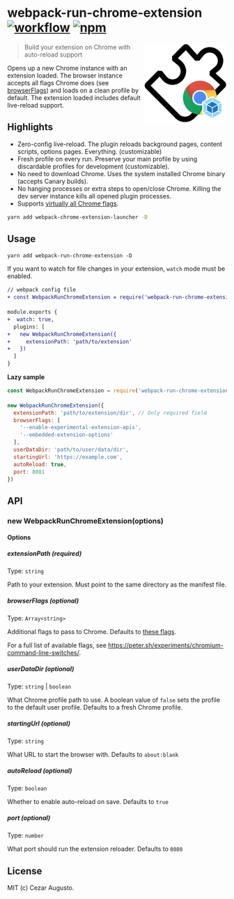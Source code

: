 [action-image]: https://github.com/cezaraugusto/webpack-run-chrome-extension/workflows/CI/badge.svg
[action-url]: https://github.com/cezaraugusto/webpack-run-chrome-extension/actions
[npm-image]: https://img.shields.io/npm/v/webpack-run-chrome-extension.svg
[npm-url]: https://npmjs.org/package/webpack-run-chrome-extension
# webpack-run-chrome-extension [![workflow][action-image]][action-url] [![npm][npm-image]][npm-url]

<img src="./logo.png" align=right height=180>

> Build your extension on Chrome with auto-reload support

Opens up a new Chrome instance with an extension loaded. The browser instance accepts all flags Chrome does (see [browserFlags](#browserFlags)) and loads on a clean profile by default. The extension loaded includes default live-reload support.

## Highlights

* Zero-config live-reload. The plugin reloads background pages, content scripts, options pages. Everything. (customizable)
* Fresh profile on every run. Preserve your main profile by using discardable profiles for development (customizable).
* No need to download Chrome. Uses the system installed Chrome binary (accepts Canary builds).
* No hanging processes or extra steps to open/close Chrome. Killing the dev server instance kills all opened plugin processes.
* Supports [virtually all Chrome flags](https://peter.sh/experiments/chromium-command-line-switches/).

```bash
yarn add webpack-chrome-extension-launcher -D
```

## Usage

```
yarn add webpack-run-chrome-extension -D
```

If you want to watch for file changes in your extension, `watch` mode must be enabled.

```diff
// webpack config file
+ const WebpackRunChromeExtension = require('webpack-run-chrome-extension')

module.exports {
+  watch: true,
  plugins: [
+   new WebpackRunChromeExtension({
+     extensionPath: 'path/to/extension'
+   })
  ]
}
```

**Lazy sample**

```js
const WebpackRunChromeExtension = require('webpack-run-chrome-extension')

new WebpackRunChromeExtension({
  extensionPath: 'path/to/extension/dir', // Only required field
  browserFlags: [
    '--enable-experimental-extension-apis',
    '--embedded-extension-options'
  ],
  userDataDir: 'path/to/user/data/dir',
  startingUrl: 'https://example.com',
  autoReload: true,
  port: 8081
})
```


## API

### new WebpackRunChromeExtension(options)

#### Options

##### extensionPath (required)

Type: `string`

Path to your extension. Must point to the same directory as the manifest file.

##### browserFlags (optional)

Type: `Array<string>`

Additional flags to pass to Chrome. Defaults to [these flags](https://github.com/GoogleChrome/chrome-launcher/blob/master/src/flags.ts).

For a full list of available flags, see https://peter.sh/experiments/chromium-command-line-switches/.

##### userDataDir (optional)

Type: `string` | `boolean`

What Chrome profile path to use. A boolean value of `false` sets the profile to the default user profile. Defaults to a fresh Chrome profile.

##### startingUrl (optional)

Type: `string`

What URL to start the browser with. Defaults to `about:blank`

##### autoReload (optional)

Type: `boolean`

Whether to enable auto-reload on save. Defaults to `true`

##### port (optional)

Type: `number`

What port should run the extension reloader. Defaults to `8080`

## License

MIT (c) Cezar Augusto.
